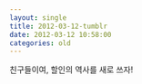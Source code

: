```yaml
---
layout: single
title: 2012-03-12-tumblr
date: 2012-03-12 10:58:00
categories: old
---
```

친구들이여, 할인의 역사를 새로 쓰자!

